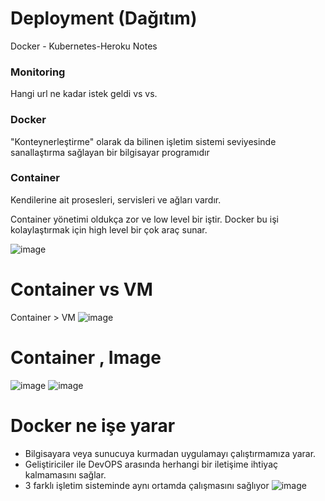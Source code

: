 # Deployment (Dağıtım)
Docker - Kubernetes-Heroku Notes

### Monitoring 
Hangi url ne kadar istek geldi vs vs.
### Docker
"Konteynerleştirme" olarak da bilinen işletim sistemi seviyesinde sanallaştırma sağlayan bir bilgisayar programıdır
### Container
Kendilerine ait prosesleri, servisleri ve ağları vardır.

Container yönetimi oldukça zor ve low level bir iştir. Docker bu işi kolaylaştırmak için high level bir çok araç sunar.

![image](https://github.com/cengarm/Deployment/assets/126611512/3e8bc248-cea9-46dd-b9c0-7a6d62707c17)

# Container vs VM
Container > VM
![image](https://github.com/cengarm/Deployment/assets/126611512/f667d84f-0383-4b49-b58a-f435f88a782c)

# Container , Image
![image](https://github.com/cengarm/Deployment/assets/126611512/d08d61a7-100f-4898-be6d-0464fb0d7c71)
![image](https://github.com/cengarm/Deployment/assets/126611512/e6249b14-eeaf-44c1-918a-b8311a999f1d)

# Docker ne işe yarar
* Bilgisayara veya sunucuya kurmadan uygulamayı çalıştırmamıza yarar.
* Geliştiriciler ile DevOPS arasında herhangi bir iletişime ihtiyaç kalmamasını sağlar.
* 3 farklı işletim sisteminde aynı ortamda çalışmasını sağlıyor
![image](https://github.com/cengarm/Deployment/assets/126611512/20d134e6-47da-4d8c-b4e9-08cd93311465)
